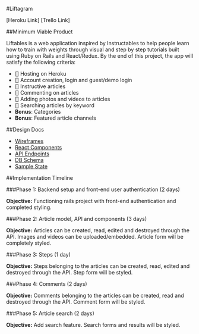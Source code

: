 #Liftagram

[Heroku Link]
[Trello Link]

##Minimum Viable Product

Liftables is a web application inspired by Instructables to help people learn how to train with weights through visual and step by step tutorials built using Ruby on Rails and React/Redux. By the end of this project, the app will satisfy the following criteria:

- [] Hosting on Heroku
- [] Account creation, login and guest/demo login
- [] Instructive articles
- [] Commenting on articles
- [] Adding photos and videos to articles
- [] Searching articles by keyword
- **Bonus**: Categories
- **Bonus**: Featured article channels

##Design Docs
* [Wireframes](../docs/wireframes)
* [React Components](../docs/component-hierarchy.md)
* [API Endpoints](../docs/api-endpoints.md)
* [DB Schema](../docs/schema.md)
* [Sample State](../docs/sample-state.md)

##Implementation Timeline

###Phase 1: Backend setup and front-end user authentication (2 days)

**Objective:** Functioning rails project with front-end authentication and completed styling.

###Phase 2: Article model, API and components (3 days)

**Objective:** Articles can be created, read, edited and destroyed through the API. Images and videos can be uploaded/embedded. Article form will be completely styled.

###Phase 3: Steps (1 day)

**Objective:** Steps belonging to the articles can be created, read, edited and destroyed through the API. Step form will be styled.

###Phase 4: Comments (2 days)

**Objective:** Comments belonging to the articles can be created, read and destroyed through the API. Comment form will be styled.

###Phase 5: Article search (2 days)

**Objective:** Add search feature. Search forms and results will be styled.
